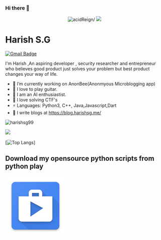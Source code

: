 ### Hi there 👋
<p align="center">

</p>


<p align="center"> <img src=https://komarev.com/ghpvc/?username=harishsg99 alt=acidReign/> 
<img src="https://raw.githubusercontent.com/iampavangandhi/iampavangandhi/master/gifs/Hi.gif" width="30px">
</p>

# Harish S.G
[![Gmail Badge](https://img.shields.io/badge/-harishsg99@gmail.com-c14438?style=flat-square&logo=Gmail&logoColor=white&link=mailto:harishsg99@gmail.com)](mailto:harishsg99@gmail.com)



I'm Harish ,An aspiring developer , security researcher and entrepreneur who believes good product just solves your problem but best product changes your way of life.

- 🔭 I’m currently working on AnonBee(Anonmyous Microblogging app)
- 🌱 I  love to play guitar.
- 🌱 I am an AI enthusiastist.
- 🌱 I love solving CTF's
- ⚡ Languages: Python3, C++, Java,Javascript,Dart
- 🔭 I write blogs at https://blog.harishsg.me/


<p align="left"><img src="https://github-readme-stats.vercel.app/api?username=harishsg99&show_icons=true" alt="harishsg99" /></p>

<p align="left"><img src="https://github-readme-linkedin.vercel.app/experience?username=harish-s-g-31ba96171" /></p>


[![Top Langs](https://github-readme-stats.vercel.app/api/top-langs/?username=harishsg99&layout=compact)]


## Download my opensource python scripts from python play
[![Deploy](https://github.com/harishsg99/Scoop-Store/blob/master/192.png)](https://pythonplay.ml/)


